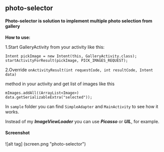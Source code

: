 ## photo-selector


#### Photo-selector is solution to implement multiple photo selection from gallery


**How to use:**

1.Start GalleryActivity from your activity like this:
```
Intent pickImage = new Intent(this, GalleryActivity.class);
startActivityForResult(pickImage, PICK_IMAGES_REQUEST);
```



2.Override
```onActivityResult(int requestCode, int resultCode, Intent data)```

method in your activity and get list of images like this 

```mImages.addAll((ArrayList<Image>) data.getSerializableExtra("selected"));```


In `sample` folder you can find `SimpleAdapter` and `MainActivity` to see how it works.

Instead of my ***ImageViewLoader*** you can use ***Picasso*** or ***UIL***, for example.

#### Screenshot

![alt tag] (screen.png "photo-selector")
